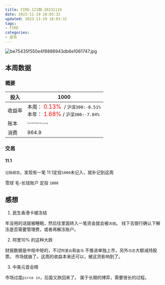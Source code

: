 ```yaml
---
title: FIRE-121期-20231119
date: 2023-11-19 18:03:32
updated: 2023-11-19 18:03:32
tags:
- FIRE
categories:
- 投资
---
```



![be75435f550e4f8886943db6e1061747.jpg](https://s2.loli.net/2023/11/19/M7rPl9CTLWkdqjm.jpg)

## 本周数据

### 概要

| 投入   | 1000                                                        |
| ------ | ------------------------------------------------------------ |
| 收益率 | 本周：<font color="red" size=4> 0.13% </font> / `沪深300:-0.51%`    <br />本年：<font color="red" size=4> 1.68% </font>/ `沪深300:-7.84%` |
| 账本   | <img src="https://s2.loli.net/2023/11/19/TLUV79IsCpyqWcZ.jpg" alt="211697983156_.pic.jpg" style="zoom:33%;" /> |
| 消费   | 964.9                                                |

### 交易

#### 11.1
`记账疏忽`，发现有一笔 11.1定投`1000`未记入，就补记到这周

 雪球 毛-长钱账户 定投  `1000`


## 感想

1. 民生香港卡被冻结

 年没用的话就被睡眠，然后往里面转入一笔资金就会被`冻结`。
线下去银行确认下解冻是否需要管理费，或者再解冻账户。

2. 阿里10% 的这种大跌

财报数据是中规中矩的，不过`阿里云`和`盒马` 不推进单独上市，另外`马总`大额减持股票。
市场就崩了。这周的收益本来还可以，被这货影响到了。

3. 中美元首会晤

市场过度`pirce in`，后面又跌回来了。
属于长期的博弈，需要很长的过程。
